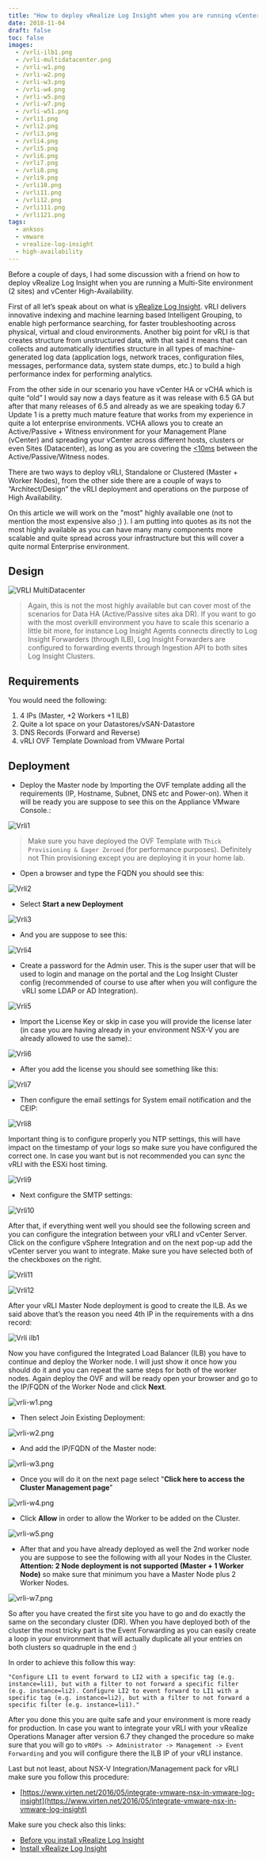 ```yaml
---
title: "How to deploy vRealize Log Insight when you are running vCenter High Availability in multi-site environment"
date: 2018-11-04
draft: false
toc: false
images:
  - /vrli-ilb1.png
  - /vrli-multidatacenter.png
  - /vrli-w1.png
  - /vrli-w2.png
  - /vrli-w3.png
  - /vrli-w4.png
  - /vrli-w5.png
  - /vrli-w7.png
  - /vrli-w51.png
  - /vrli1.png
  - /vrli2.png
  - /vrli3.png
  - /vrli4.png
  - /vrli5.png
  - /vrli6.png
  - /vrli7.png
  - /vrli8.png
  - /vrli9.png
  - /vrli10.png
  - /vrli11.png
  - /vrli12.png
  - /vrli111.png
  - /vrli121.png
tags:
  - anksos
  - vmware
  - vrealize-log-insight
  - high-availability
---
```


Before a couple of days, I had some discussion with a friend on how to deploy vRealize Log Insight when you are running a Multi-Site environment (2 sites) and vCenter High-Availability.

First of all let’s speak about on what is [vRealize Log Insight](https://www.vmware.com/support/pubs/log-insight-pubs.html). vRLI delivers innovative indexing and machine learning based Intelligent Grouping, to enable high performance searching, for faster troubleshooting across physical, virtual and cloud environments. Another big point for vRLI is that creates structure from unstructured data, with that said it means that can collects and automatically identifies structure in all types of machine-generated log data (application logs, network traces, configuration files, messages, performance data, system state dumps, etc.) to build a high performance index for performing analytics.

From the other side in our scenario you have vCenter HA or vCHA which is quite “old” I would say now a days feature as it was release with 6.5 GA but after that many releases of 6.5 and already as we are speaking today 6.7 Update 1 is a pretty much mature feature that works from my experience in quite a lot enterprise environments. VCHA allows you to create an Active/Passive + Witness environment for your Management Plane (vCenter) and spreading your vCenter across different hosts, clusters or even Sites (Datacenter), as long as you are covering the [<10ms](https://kb.vmware.com/s/article/2148003) between the Active/Passive/Witness nodes.

There are two ways to deploy vRLI, Standalone or Clustered (Master + Worker Nodes), from the other side there are a couple of ways to “Architect/Design” the vRLI deployment and operations on the purpose of High Availability.

On this article we will work on the "most" highly available one (not to mention the most expensive also ;) ). I am putting into quotes as its not the most highly available as you can have many many components more scalable and quite spread across your infrastructure but this will cover a quite normal Enterprise environment.

## Design

![VRLI MultiDatacenter](/vrli-multidatacenter.png)

> Again, this is not the most highly available but can cover most of the scenarios for Data HA (Active/Passive sites aka DR). If you want to go with the most overkill environment you have to scale this scenario a little bit more, for instance Log Insight Agents connects directly to Log Insight Forwarders (through ILB), Log Insight Forwarders are configured to forwarding events through Ingestion API to both sites Log Insight Clusters. 

## Requirements

You would need the following:

1. 4 IPs (Master, +2 Workers +1 ILB) 
1. Quite a lot space on your Datastores/vSAN-Datastore 
1. DNS Records (Forward and Reverse) 
1. vRLI OVF Template Download from VMware Portal


## Deployment

- Deploy the Master node by Importing the OVF template adding all the requirements (IP, Hostname, Subnet, DNS etc and Power-on). When it will be ready you are suppose to see this on the Appliance VMware Console.: 

![Vrli1](/vrli12.png)

> Make sure you have deployed the OVF Template with `Thick Provisioning & Eager Zeroed` (for performance purposes). Definitely not Thin provisioning except you are deploying it in your home lab.

- Open a browser and type the FQDN you should see this:

![Vrli2](/vrli2.png)

- Select **Start a new Deployment**

![Vrli3](/vrli3.png)

- And you are suppose to see this:

![Vrli4](/vrli4.png)

- Create a password for the Admin user. This is the super user that will be used to login and manage on the portal and the Log Insight Cluster config (recommended of course to use after when you will configure the  vRLI some LDAP or AD Integration).

![Vrli5](/vrli5.png)

- Import the License Key or skip in case you will provide the license later (in case you are having already in your environment NSX-V you are already allowed to use the same).:

![Vrli6](/vrli6.png)

- After you add the license you should see something like this:

![Vrli7](/vrli7.png)

- Then configure the email settings for System email notification and the CEIP:

![Vrli8](/vrli8.png)

Important thing is to configure properly you NTP settings, this will have impact on the timestamp of your logs so make sure you have configured the correct one. In case you want but is not recommended you can sync the vRLI with the ESXi host timing.

![Vrli9](/vrli9.png)

- Next configure the SMTP settings:

![Vrli10](/vrli10.png)

After that, if everything went well you should see the following screen and you can configure the integration between your vRLI and vCenter Server. Click on the configure vSphere Integration and on the next pop-up add the vCenter server you want to integrate. Make sure you have selected both of the checkboxes on the right.

![Vrli11](/vrli111.png)

![Vrli12](/vrli121.png)

After your vRLI Master Node deployment is good to create the ILB. As we said above that’s the reason you need 4th IP in the requirements with a dns record:

![Vrli ilb1](/vrli-ilb1.png)

Now you have configured the Integrated Load Balancer (ILB) you have to continue and deploy the Worker node. I will just show it once how you should do it and you can repeat the same steps for both of the worker nodes. Again deploy the OVF and will be ready open your browser and go to the IP/FQDN of the Worker Node and click **Next**.

![vrli-w1.png](/vrli-w1.png)

- Then select Join Existing Deployment:

![vrli-w2.png](/vrli-w2.png)

- And add the IP/FQDN of the Master node:

![vrli-w3.png](/vrli-w3.png)

- Once you will do it on the next page select "**Click here to access the Cluster Management page**"

![vrli-w4.png](/vrli-w4.png)

- Click **Allow** in order to allow the Worker to be added on the Cluster.

![vrli-w5.png](/vrli-w51.png)

- After that and you have already deployed as well the 2nd worker node you are suppose to see the following with all your Nodes in the Cluster. **Attention: 2 Node deployment is not supported (Master + 1 Worker Node)** so make sure that minimum you have a Master Node plus 2 Worker Nodes.

![vrli-w7.png](/vrli-w7.png)

So after you have created the first site you have to go and do exactly the same on the secondary cluster (DR). When you have deployed both of the cluster the most tricky part is the Event Forwarding as you can easily create a loop in your environment that will actually duplicate all your entries on both clusters so quadruple in the end :)

In order to achieve this follow this way: 

`"Configure LI1 to event forward to LI2 with a specific tag (e.g. instance=li1), but with a filter to not forward a specific filter (e.g. instance=li2). Configure LI2 to event forward to LI1 with a specific tag (e.g. instance=li2), but with a filter to not forward a specific filter (e.g. instance=li1)."`

After you done this you are quite safe and your environment is more ready for production. In case you want to integrate your vRLI with your vRealize Operations Manager after version 6.7 they changed the procedure so make sure that you will go to `vROPs -> Administrator -> Management -> Event Forwarding` and you will configure there the ILB IP of your vRLI instance.

Last but not least, about NSX-V Integration/Management pack for vRLI make sure you follow this procedure: 

- [https://www.virten.net/2016/05/integrate-vmware-nsx-in-vmware-log-insight](https://www.virten.net/2016/05/integrate-vmware-nsx-in-vmware-log-insight)

Make sure you check also this links: 

- [Before you install vRealize Log Insight](https://docs.vmware.com/en/vRealize-Log-Insight/4.3/com.vmware.log-insight.getting-started.doc/GUID-F4F3F517-9973-4CA9-81D9-A5E520887994.html) 
- [Install vRealize Log Insight](https://docs.vmware.com/en/vRealize-Log-Insight/4.3/com.vmware.log-insight.getting-started.doc/GUID-FB35878A-341B-4030-8563-1D068E11EE80.html)